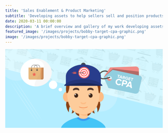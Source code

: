 ```yaml
---
title: 'Sales Enablement & Product Marketing'
subtitle: 'Developing assets to help sellers sell and position products to the market'
date: 2020-03-11 00:00:00
description: 'A brief overview and gallery of my work developing assets and processes for sales team to help them sell and serve their customers. Includes 1-pagers, sales decks, FAQ sheets, and website assets'
featured_image: '/images/projects/bobby-target-cpa-graphic.png'
image: '/images/projects/bobby-target-cpa-graphic.png'
---
```


![](/images/projects/bobby-target-cpa-graphic.png)
